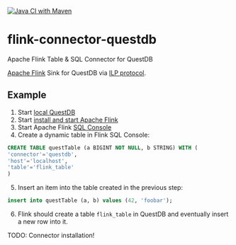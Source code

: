 [![Java CI with Maven](https://github.com/jerrinot/flink-connector-questdb/actions/workflows/ci.yml/badge.svg)](https://github.com/jerrinot/flink-connector-questdb/actions/workflows/ci.yml)

# flink-connector-questdb
Apache Flink Table &amp; SQL Connector for QuestDB

[Apache Flink](https://nightlies.apache.org/flink/flink-docs-master/docs/connectors/table/overview/) Sink for QuestDB via [ILP protocol](https://questdb.io/docs/develop/insert-data#influxdb-line-protocol). 

## Example
1. Start [local QuestDB](https://questdb.io/docs/get-started/docker)
2. Start [install and start Apache Flink](https://nightlies.apache.org/flink/flink-docs-master/docs/try-flink/local_installation/)
3. Start Apache Flink [SQL Console](https://nightlies.apache.org/flink/flink-docs-master/docs/dev/table/sqlclient/)
4. Create a dynamic table in Flink SQL Console:
```sql
CREATE TABLE questTable (a BIGINT NOT NULL, b STRING) WITH (
'connector'='questdb',
'host'='localhost',
'table'='flink_table'
)
```
5. Insert an item into the table created in the previous step:
```sql
insert into questTable (a, b) values (42, 'foobar');
```
6. Flink should create a table `flink_table` in QuestDB and eventually insert a new row into it. 

TODO: Connector installation!
